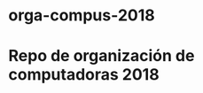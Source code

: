 # orga-compus-2018
Repo de organización de computadoras 2018
=========================================
